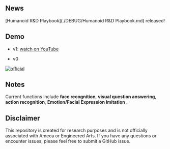 ## News
[Humanoid R&D Playbook](./DEBUG/Humanoid R&D Playbook.md) released!


## Demo


- v1: [watch on YouTube](https://www.youtube.com/watch?v=Iq49Nnn7sDk)

- v0

[![official](https://github.com/lipzh5/Ameca.github.io/assets/19634813/69bb3dc9-2145-4cf2-94dc-0a7ebc40e7d4)](https://www.youtube.com/watch?v=OUDPcn_7pts&t=2s)

## Notes
Current functions include **face recognition**, **visual question answering**, **action recognition**, **Emotion/Facial Expression Imitation** .

## Disclaimer
This repository is created for research purposes and is not officially associated with Ameca or Engineered Arts. If you have any questions or encounter issues, please feel free to submit a GitHub issue.
